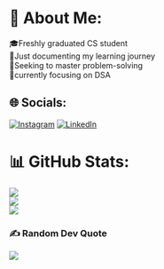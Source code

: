 # 💫 About Me:
🎓Freshly graduated CS student<br>📓Just documenting my learning journey<br>🏅Seeking to master problem-solving<br>👾currently focusing on DSA


## 🌐 Socials:
[![Instagram](https://img.shields.io/badge/Instagram-%23E4405F.svg?logo=Instagram&logoColor=white)](https://instagram.com/thecopyninja.cs) [![LinkedIn](https://img.shields.io/badge/LinkedIn-%230077B5.svg?logo=linkedin&logoColor=white)](https://linkedin.com/in/amr-mohamed-ewais) 

# 📊 GitHub Stats:
![](https://github-readme-stats.vercel.app/api?username=AmrEwais&theme=dark&hide_border=true&include_all_commits=true&count_private=true)<br/>
![](https://github-readme-streak-stats.herokuapp.com/?user=AmrEwais&theme=dark&hide_border=true)<br/>
![](https://github-readme-stats.vercel.app/api/top-langs/?username=AmrEwais&theme=dark&hide_border=true&include_all_commits=true&count_private=true&layout=compact)

### ✍️ Random Dev Quote
![](https://quotes-github-readme.vercel.app/api?type=horizontal&theme=dark)

<!-- Proudly created with GPRM ( https://gprm.itsvg.in ) -->

